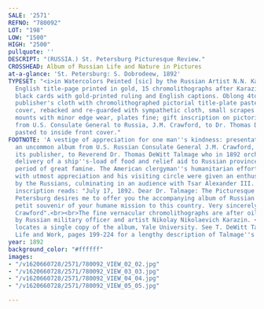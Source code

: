 ```yaml
---
SALE: '2571'
REFNO: "780092"
LOT: "198"
LOW: "1500"
HIGH: "2500"
pullquote: ''
DESCRIPT: "(RUSSIA.) St. Petersburg Picturesque Review."
CROSSHEAD: Album of Russian Life and Nature in Pictures
at-a-glance: 'St. Petersburg: S. Dobrodeew, 1892'
TYPESET: "<i>in Watercolors Peinted [sic] by the Russian Artist N.N. Karazin.</i>
  English title-page printed in gold, 15 chromolithographs after Karazin mounted to
  black cards with gold-printed ruling and English captions. Oblong 4to, 9½x14 inches,
  publisher's cloth with chromolithographed pictorial title-plate pasted to upper
  cover, rebacked and re-guarded with sympathetic cloth, small scrapes and stains;
  mounts with minor edge wear, plates fine; gift inscription on pictorial stationary
  from U.S. Consulate General to Russia, J.M. Crawford, to Dr. Thomas DeWitt Talmage
  pasted to inside front cover."
FOOTNOTE: 'A vestige of appreciation for one man''s kindness: presentation copy of
  an uncommon album from U.S. Russian Consulate General J.M. Crawford, on behalf of
  its publisher, to Reverend Dr. Thomas DeWitt Talmage who in 1892 orchestrated the
  delivery of a ship''s-load of food and relief aid to Russian provinces during their
  period of great famine. The American clergyman''s humanitarian effort was received
  with utmost appreciation and his visiting circle were given an enthusiastic reception
  by the Russians, culminating in an audience with Tsar Alexander III. <br><br>The
  inscription reads: "July 17, 1892. Dear Dr. Talmage: The Picturesque Review of St.
  Petersburg desires me to offer you the accompanying album of Russian scenes as a
  petit souvenir of your humane mission to this country. Very sincerely yours, J.M.
  Crawford".<br><br>The fine vernacular chromolithographs are after oil paintings
  by Russian military officer and artist Nikolay Nikolaevich Karazin. <br><br>OCLC
  locates a single copy of the album, Yale University. See T. DeWitt Talmage, His
  Life and Work, pages 199-224 for a lengthy description of Talmage''s Russian experience. '
year: 1892
background_color: "#ffffff"
images:
- "/v1620660728/2571/780092_VIEW_02_02.jpg"
- "/v1620660728/2571/780092_VIEW_03_03.jpg"
- "/v1620660728/2571/780092_VIEW_04_04.jpg"
- "/v1620660728/2571/780092_VIEW_05_05.jpg"

---
```

